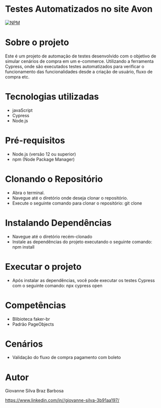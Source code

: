 # Testes Automatizados no site Avon 
[![NPM](https://img.shields.io/npm/l/react)](https://github.com/GiovanneSilva/testVia/blob/main/LICENSE) 

# Sobre o projeto

Este é um projeto de automação de testes desenvolvido com o objetivo de simular cenários de compra em um e-commerce. Utilizando a ferramenta Cypress, onde são executados testes automatizados para verificar o funcionamento das funcionalidades desde a criação de usuário, fluxo de compra etc.

# Tecnologias utilizadas
- javaScript
- Cypress
- Node.js
  
# Pré-requisitos
- Node.js (versão 12 ou superior)
- npm (Node Package Manager)
  
# Clonando o Repositório
- Abra o terminal.
- Navegue até o diretório onde deseja clonar o repositório.
- Execute o seguinte comando para clonar o repositório: git clone

# Instalando Dependências
- Navegue até o diretório recém-clonado
- Instale as dependências do projeto executando o seguinte comando: npm install

# Executar o projeto
- Após instalar as dependências, você pode executar os testes Cypress com o seguinte comando: npx cypress open

# Competências
- Blibioteca faker-br
- Padrão PageObjects 

# Cenários
- Validação do fluxo de compra pagamento com boleto



# Autor

Giovanne Silva Braz Barbosa

https://www.linkedin.com/in//giovanne-silva-3b91aa197/
